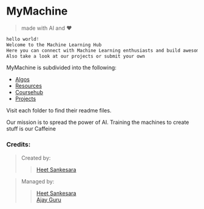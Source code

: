 # MyMachine 

>made with AI and :heart:

```c
hello world!
Welcome to the Machine Learning Hub
Here you can connect with Machine Learning enthusiasts and build awesome stuff!!
Also take a look at our projects or submit your own 

```




MyMachine is subdivided into the following:

 * [Algos](Algos/README.md)
 * [Resources](Resouces/README.md)  
 * [Coursehub](Coursehub/README.md)
 * [Projects](Projects/README.md)

















Visit each folder to find their readme files.








Our mission is to spread the power of AI. Training the machines to create stuff is our Caffeine

### Credits:


> Created by:
>>[Heet Sankesara](https://github.com/Hsankesara)


>Managed by: 
>>[Heet Sankesara](https://github.com/Hsankesara)  
>>[Ajay Guru](https://github.com/guru-DeV-002)

